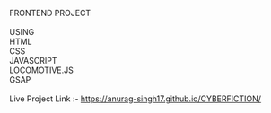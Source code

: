 FRONTEND PROJECT<br>
<br>
USING<br>
HTML<br>
CSS<br>
JAVASCRIPT<br>
LOCOMOTIVE.JS<br>
GSAP<br>
<br>
Live Project Link :- https://anurag-singh17.github.io/CYBERFICTION/ 
<br>


